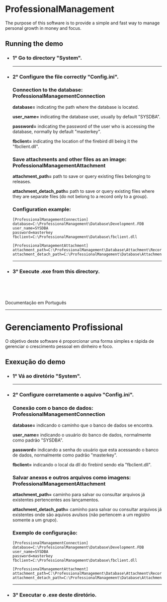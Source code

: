 <h1>ProfessionalManagement</h1>

<p>The purpose of this software is to provide a simple and fast way to manage personal growth in money and focus.</p>
<h2>Running the demo</h2>

<ul>
  <h3><li>1° Go to directory "<strong>System</strong>".</li></h3>
<hr/>
  <h3><li>2° Configure the file correctly "<strong>Config.ini</strong>".</li></h3>

  <h3>Connection to the database: <strong>ProfessionalManagementConnection</strong></h3>
  <p><strong>database=</strong> indicating the path where the database is located.</p>
  <p><strong>user_name=</strong> indicating the database user, usually by default "SYSDBA".</p>
  <p><strong>password=</strong> indicating the password of the user who is accessing the database, normally by default "masterkey".</p>
  <p><strong>fbclient=</strong> indicating the location of the firebird dll being it the "fbclient.dll".</p>

  <h3>Save attachments and other files as an image: <strong>ProfessionalManagementAttachment</strong></h3>
  <p><strong>attachment_path=</strong> path to save or query existing files belonging to releases.</p>
  <p><strong>attachment_detach_path=</strong> path to save or query existing files where they are separate files (do not belong to a record only to a group).</p>

  <h3>Configuration example:</h3>
  
  ```
  [ProfessionalManagementConnection]
  database=C:\ProfessionalManagement\Database\Development.FDB
  user_name=SYSDBA
  password=masterkey
  fbclient=C:\ProfessionalManagement\Database\fbclient.dll
  
  [ProfessionalManagementAttachment]
  attachment_path=C:\ProfessionalManagement\Database\Attachment\Record\
  attachment_detach_path=C:\ProfessionalManagement\Database\Attachment\Detached\
  ```
<hr/>
  <h3><li>3° Execute .exe from this directory.</li></h3>
</ul>
<br/>
<br/>
<br/>


<p>Documentação em Português</p>
<hr/>
<h1>Gerenciamento Profissional</h1>

<p>O objetivo deste software é proporcionar uma forma simples e rápida de gerenciar o crescimento pessoal em dinheiro e foco.</p>
<h2>Exexução do demo</h2>

<ul>
  <h3><li>1° Vá ao diretório "<strong>System</strong>".</li></h3>
<hr/>
  <h3><li>2° Configure corretamente o aquivo "<strong>Config.ini</strong>".</li></h3>

  <h3>Conexão com o banco de dados: <strong>ProfessionalManagementConnection</strong></h3>
  <p><strong>database=</strong> indicando o caminho que o banco de dados se encontra.</p>
  <p><strong>user_name=</strong> indicando o usuário do banco de dados, normalmente como padrão "SYSDBA".</p>
  <p><strong>password=</strong> indicando a senha do usuário que esta acessando o banco de dados, normalmente como padrão "masterkey".</p>
  <p><strong>fbclient=</strong> indicando o local da dll do firebird sendo ela "fbclient.dll".</p>

  <h3>Salvar anexos e outros arquivos como imagens: <strong>ProfessionalManagementAttachment</strong></h3>
  <p><strong>attachment_path=</strong> caminho para salvar ou consultar arquivos já existentes pertencentes aos lançamentos.</p>
  <p><strong>attachment_detach_path=</strong> caminho para salvar ou consultar arquivos já existentes onde são aquivos avulsos (não pertencem a um registro somente a um grupo).</p>

  <h3>Exemplo de configuração:</h3>
  
  ``` aadf
  [ProfessionalManagementConnection]
  database=C:\ProfessionalManagement\Database\Development.FDB
  user_name=SYSDBA
  password=masterkey
  fbclient=C:\ProfessionalManagement\Database\fbclient.dll
  
  [ProfessionalManagementAttachment]
  attachment_path=C:\ProfessionalManagement\Database\Attachment\Record\
  attachment_detach_path=C:\ProfessionalManagement\Database\Attachment\Detached\
  ```
<hr/>
  <h3><li>3° Executar o .exe deste diretório.</li></h3>
</ul>

